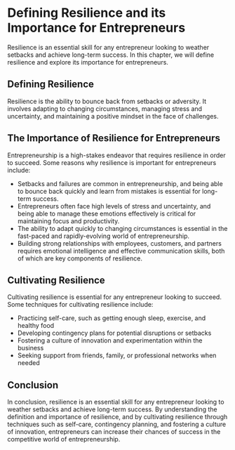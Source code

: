 Defining Resilience and its Importance for Entrepreneurs
=============================================================================================

Resilience is an essential skill for any entrepreneur looking to weather setbacks and achieve long-term success. In this chapter, we will define resilience and explore its importance for entrepreneurs.

Defining Resilience
-------------------

Resilience is the ability to bounce back from setbacks or adversity. It involves adapting to changing circumstances, managing stress and uncertainty, and maintaining a positive mindset in the face of challenges.

The Importance of Resilience for Entrepreneurs
----------------------------------------------

Entrepreneurship is a high-stakes endeavor that requires resilience in order to succeed. Some reasons why resilience is important for entrepreneurs include:

* Setbacks and failures are common in entrepreneurship, and being able to bounce back quickly and learn from mistakes is essential for long-term success.
* Entrepreneurs often face high levels of stress and uncertainty, and being able to manage these emotions effectively is critical for maintaining focus and productivity.
* The ability to adapt quickly to changing circumstances is essential in the fast-paced and rapidly-evolving world of entrepreneurship.
* Building strong relationships with employees, customers, and partners requires emotional intelligence and effective communication skills, both of which are key components of resilience.

Cultivating Resilience
----------------------

Cultivating resilience is essential for any entrepreneur looking to succeed. Some techniques for cultivating resilience include:

* Practicing self-care, such as getting enough sleep, exercise, and healthy food
* Developing contingency plans for potential disruptions or setbacks
* Fostering a culture of innovation and experimentation within the business
* Seeking support from friends, family, or professional networks when needed

Conclusion
----------

In conclusion, resilience is an essential skill for any entrepreneur looking to weather setbacks and achieve long-term success. By understanding the definition and importance of resilience, and by cultivating resilience through techniques such as self-care, contingency planning, and fostering a culture of innovation, entrepreneurs can increase their chances of success in the competitive world of entrepreneurship.
